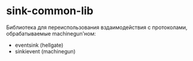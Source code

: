 # sink-common-lib

Библиотека для переиспользования вздаимодействия с протоколами, обрабатываемые machinegun'ном:
- eventsink (hellgate)
- sinkievent (machinegun)
